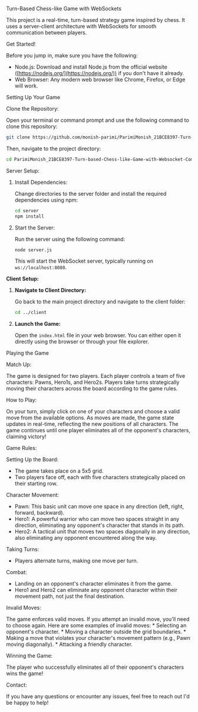 Turn-Based Chess-like Game with WebSockets

This project is a real-time, turn-based strategy game inspired by chess. It uses a server-client architecture with WebSockets for smooth communication between players.

Get Started!

Before you jump in, make sure you have the following:

* Node.js: Download and install Node.js from the official website ([https://nodejs.org/](https://nodejs.org/)) if you don't have it already.
* Web Browser: Any modern web browser like Chrome, Firefox, or Edge will work.

Setting Up Your Game

Clone the Repository:

   Open your terminal or command prompt and use the following command to clone this repository:

   ```bash
   git clone https://github.com/monish-parimi/ParimiMonish_21BCE8397-Turn-based-Chess-like-Game-with-Websocket-Communication.git
   ```

   Then, navigate to the project directory:

   ```bash
   cd ParimiMonish_21BCE8397-Turn-based-Chess-like-Game-with-Websocket-Communication
   ```

Server Setup:

1. Install Dependencies:

   Change directories to the server folder and install the required dependencies using npm:

   ```bash
   cd server
   npm install
   ```

2. Start the Server:

   Run the server using the following command:

   ```bash
   node server.js
   ```

   This will start the WebSocket server, typically running on `ws://localhost:8080`.

**Client Setup:**

1. **Navigate to Client Directory:**

   Go back to the main project directory and navigate to the client folder:

   ```bash
   cd ../client
   ```

2. **Launch the Game:**

   Open the `index.html` file in your web browser. You can either open it directly using the browser or through your file explorer.

Playing the Game

Match Up:

The game is designed for two players. Each player controls a team of five characters: Pawns, Hero1s, and Hero2s. Players take turns strategically moving their characters across the board according to the game rules.

How to Play:

On your turn, simply click on one of your characters and choose a valid move from the available options. As moves are made, the game state updates in real-time, reflecting the new positions of all characters. The game continues until one player eliminates all of the opponent's characters, claiming victory!

Game Rules:

Setting Up the Board:

* The game takes place on a 5x5 grid.
* Two players face off, each with five characters strategically placed on their starting row.

Character Movement:

- Pawn: This basic unit can move one space in any direction (left, right, forward, backward).
- Hero1: A powerful warrior who can move two spaces straight in any direction, eliminating any opponent's character that stands in its path.
- Hero2: A tactical unit that moves two spaces diagonally in any direction, also eliminating any opponent encountered along the way.

Taking Turns:

* Players alternate turns, making one move per turn.

Combat:

- Landing on an opponent's character eliminates it from the game.
- Hero1 and Hero2 can eliminate any opponent character within their movement path, not just the final destination.

Invalid Moves:

 The game enforces valid moves. If you attempt an invalid move, you'll need to choose again. Here are some examples of invalid moves:
    * Selecting an opponent's character.
    * Moving a character outside the grid boundaries.
    * Making a move that violates your character's movement pattern (e.g., Pawn moving diagonally).
    * Attacking a friendly character.

Winning the Game:

 The player who successfully eliminates all of their opponent's characters wins the game!

Contact:

If you have any questions or encounter any issues, feel free to reach out I'd be happy to help!
